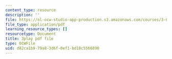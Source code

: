 ```yaml
---
content_type: resource
description: ''
file: https://ol-ocw-studio-app-production.s3.amazonaws.com/courses/3-091sc-introduction-to-solid-state-chemistry-fall-2010/d82ca1b979a83d6f0ef1bd18c5566890_YwKqzngTcLw.pdf
file_type: application/pdf
learning_resource_types: []
resourcetype: Document
title: 3play pdf file
type: OCWFile
uid: d82ca1b9-79a8-3d6f-0ef1-bd18c5566890
---
```

